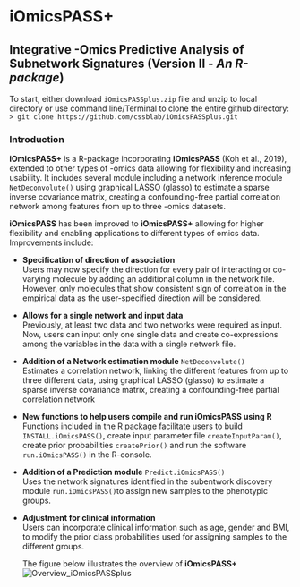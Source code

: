 # iOmicsPASS+
## Integrative -Omics Predictive Analysis of Subnetwork Signatures (Version II - *An R-package*)

To start, either download `iOmicsPASSplus.zip` file and unzip to local directory or use command line/Terminal to clone the entire github directory:
`> git clone https://github.com/cssblab/iOmicsPASSplus.git`

### Introduction

**iOmicsPASS+** is a R-package incorporating **iOmicsPASS** (Koh et al., 2019), extended to other types of -omics data allowing for flexibility and increasing usability. It includes several module including a network inference module `NetDeconvolute()` using graphical LASSO (glasso) to estimate a sparse inverse covariance matrix, creating a confounding-free partial correlation network among features from up to three -omics datasets.

**iOmicsPASS** has been improved to **iOmicsPASS+** allowing for higher flexibility and enabling applications to different types of omics data. Improvements include:

* **Specification of direction of association**\
  Users may now specify the direction for every pair of interacting or co-varying molecule by adding an additional column in the network file. However, only molecules that show consistent sign of correlation in the empirical data as the user-specified direction will be considered.
  
* **Allows for a single network and input data**\
  Previously, at least two data and two networks were required as input. Now, users can input only one single data and create co-expressions among the variables in the data with a single network file.
  
* **Addition of a Network estimation module** `NetDeconvolute()`\
  Estimates a correlation network, linking the different features from up to three different data, using graphical LASSO (glasso) to estimate a sparse inverse covariance matrix, creating a confounding-free partial correlation network
  
* **New functions to help users compile and run iOmicsPASS using R**\
  Functions included in the R package facilitate users to build `INSTALL.iOmicsPASS()`, create input parameter file `createInputParam()`, create prior probabilities `createPrior()` and run the software `run.iOmicsPASS()` in the R-console.
  
* **Addition of a Prediction module** `Predict.iOmicsPASS()`\
  Uses the network signatures identified in the subentwork discovery module `run.iOmicsPASS()`to assign new samples to the phenotypic groups.
  
* **Adjustment for clinical information**\
  Users can incorporate clinical information such as age, gender and BMI, to modify the prior class probabilities used for assigning samples to the different groups.
  
  The figure below illustrates the overview of **iOmicsPASS+**
![Overview_iOmicsPASSplus](https://user-images.githubusercontent.com/37172948/142598004-93b4ed3a-42b9-428d-8620-92267601e840.png)
